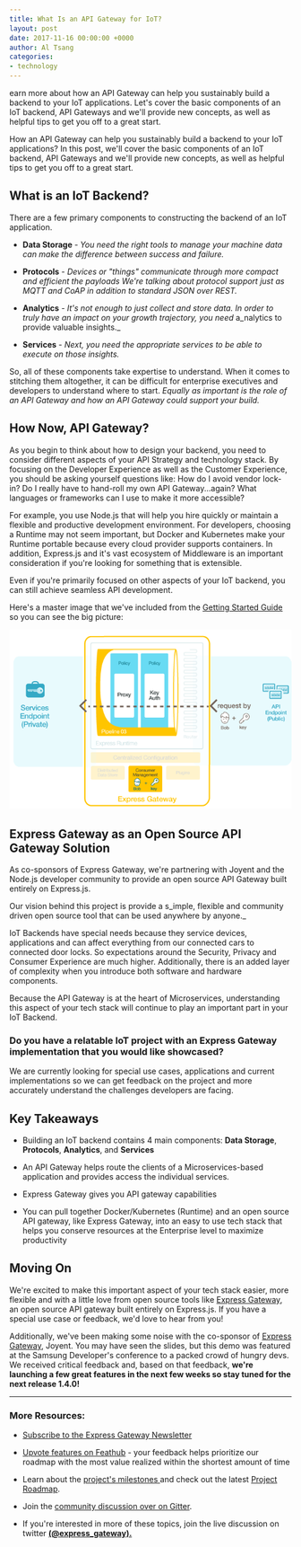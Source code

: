 ```yaml
---
title: What Is an API Gateway for IoT?
layout: post
date: 2017-11-16 00:00:00 +0000
author: Al Tsang
categories:
- technology
---
```

earn more about how an API Gateway can help you sustainably build a backend to your IoT applications. Let's cover the basic components of an IoT backend, API Gateways and we'll provide new concepts, as well as helpful tips to get you off to a great start.<!--excerpt-->

How an API Gateway can help you sustainably build a backend to your IoT applications? In this post, we'll cover the basic components of an IoT backend, API Gateways and we'll provide new concepts, as well as helpful tips to get you off to a great start.

## What is an IoT Backend?

There are a few primary components to constructing the backend of an IoT application.

* **Data Storage** - _You need the right tools to manage your machine data can make the difference between success and failure._

* **Protocols** - _Devices or "things" communicate through more compact and efficient the payloads We're talking about protocol support just as MQTT and CoAP in addition to standard JSON over REST._

* **Analytics** - _It's not enough to just collect and store data. In order to truly have an impact on your growth trajectory, you need_ a_nalytics to provide valuable insights._

* **Services** - _Next, you need the appropriate services to be able to execute on those insights._

So, all of these components take expertise to understand. When it comes to stitching them altogether, it can be difficult for enterprise executives and developers to understand where to start. _Equally as important is the role of an API Gateway and how an API Gateway could support your build._

## How Now, API Gateway?

As you begin to think about how to design your backend, you need to consider different aspects of your API Strategy and technology stack. By focusing on the Developer Experience as well as the Customer Experience, you should be asking yourself questions like: How do I avoid vendor lock-in? Do I really have to hand-roll my own API Gateway...again? What languages or frameworks can I use to make it more accessible?

For example, you use Node.js that will help you hire quickly or maintain a flexible and productive development environment. For developers, choosing a Runtime may not seem important, but Docker and Kubernetes make your Runtime portable because every cloud provider supports containers.  In addition, Express.js and it's vast ecosystem of Middleware is an important consideration if you're looking for something that is extensible.

Even if you're primarily focused on other aspects of your IoT backend, you can still achieve seamless API development.

Here's a master image that we've included from the [Getting Started Guide](http://www.express-gateway.io/getting-started/ "Express Gateway Getting Started Guide") so you can see the big picture:

![](/assets/img/secure-2.png)

## Express Gateway as an Open Source API Gateway Solution

As co-sponsors of Express Gateway, we're partnering with Joyent and the Node.js developer community to provide an open source API Gateway built entirely on Express.js.

Our vision behind this project is provide a s_imple, flexible and community driven open source tool that can be used anywhere by anyone._

IoT Backends have special needs because they service devices, applications and can affect everything from our connected cars to connected door locks. So expectations around the Security, Privacy and Consumer Experience are much higher. Additionally, there is an added layer of complexity when you introduce both software and hardware components.

Because the API Gateway is at the heart of Microservices, understanding this aspect of your tech stack will continue to play an important part in your IoT Backend.

### Do you have a relatable IoT project with an Express Gateway implementation that you would like showcased?

We are currently looking for special use cases, applications and current implementations so we can get feedback on the project and more accurately understand the challenges developers are facing.

## Key Takeaways

* Building an IoT backend contains 4 main components: **Data Storage**, **Protocols**, **Analytics**, and **Services**

* An API Gateway helps route the clients of a Microservices-based application and provides access the individual services.

* Express Gateway gives you API gateway capabilities

* You can pull together Docker/Kubernetes (Runtime) and an open source API gateway, like Express Gateway, into an easy to use tech stack that helps you conserve resources at the Enterprise level to maximize productivity

## Moving On

We're excited to make this important aspect of your tech stack easier, more flexible and with a little love from open source tools like [Express Gateway](http://www.express-gateway.io), an open source API gateway built entirely on Express.js. If you have a special use case or feedback, we'd love to hear from you!

Additionally, we've been making some noise with the co-sponsor of [Express Gateway](http://www.express-gateway.io), Joyent. You may have seen the slides, but this demo was featured at the Samsung Developer's conference to a packed crowd of hungry devs. We received critical feedback and, based on that feedback, **we're launching a few great features in the next few weeks so stay tuned for the next release 1.4.0!**

---

### **More Resources:**

* [Subscribe to the Express Gateway Newsletter](http://eepurl.com/cVOqd5 "Express Gateway Newsletter")

* [Upvote features on Feathub](https://feathub.com/ExpressGateway/express-gateway "Express Gateway on Feathub") - your feedback helps prioritize our roadmap with the most value realized within the shortest amount of time

* Learn about the [project's milestones ](https://github.com/ExpressGateway/express-gateway/milestones "Express Gateway Project Roadmap")and check out the latest [Project Roadmap](https://github.com/ExpressGateway/express-gateway/milestones "Express Gateway Project Roadmap").

* Join the [community discussion over on Gitter](https://gitter.im/ExpressGateway/express-gateway "Express Gateway Gitter Community").

* If you're interested in more of these topics, join the live discussion on twitter [**(@express_gateway).**](https://twitter.com/express_gateway)
